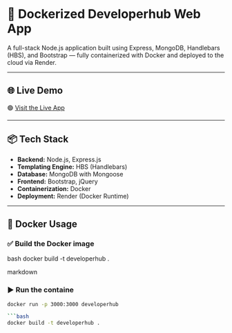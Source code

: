 # 🚀 Dockerized Developerhub Web App

A full-stack Node.js application built using Express, MongoDB, Handlebars (HBS), and Bootstrap — fully containerized with Docker and deployed to the cloud via Render.

---

## 🌐 Live Demo

🟢 [Visit the Live App](https://dockerized-webapp-bgic.onrender.com)

---

## 📦 Tech Stack

- **Backend:** Node.js, Express.js  
- **Templating Engine:** HBS (Handlebars)  
- **Database:** MongoDB with Mongoose  
- **Frontend:** Bootstrap, jQuery  
- **Containerization:** Docker  
- **Deployment:** Render (Docker Runtime)

---

## 🐳 Docker Usage

### ✅ Build the Docker image
bash
docker build -t developerhub .

markdown
### ▶️ Run the containe

```bash
docker run -p 3000:3000 developerhub

```bash
docker build -t developerhub .
